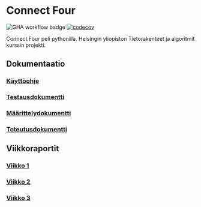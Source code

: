 # Connect Four

![GHA workflow badge](https://github.com/Mimi-ctrl/TiraLabra/workflows/CI/badge.svg)
[![codecov](https://codecov.io/gh/Mimi-ctrl/TiraLabra/branch/main/graph/badge.svg?token=OO3HO2Y8BR)](https://codecov.io/gh/Mimi-ctrl/TiraLabra)

Connect Four peli pythonilla. Helsingin yliopiston Tietorakenteet ja algoritmit kurssin projekti.

## Dokumentaatio
### [Käyttöohje](https://github.com/Mimi-ctrl/TiraLabra/blob/main/dokumentaatio/kayttoohje.md)
### [Testausdokumentti](https://github.com/Mimi-ctrl/TiraLabra/blob/main/dokumentaatio/testausdokumentti.md)
### [Määrittelydokumentti](https://github.com/Mimi-ctrl/TiraLabra/blob/main/dokumentaatio/maarittelydokumentti.md)
### [Toteutusdokumentti](https://github.com/Mimi-ctrl/TiraLabra/blob/main/dokumentaatio/toteutusdokumentti.md)

## Viikkoraportit
### [Viikko 1](https://github.com/Mimi-ctrl/TiraLabra/blob/main/dokumentaatio/viikkoraportit/viikko1.md)
### [Viikko 2](https://github.com/Mimi-ctrl/TiraLabra/blob/main/dokumentaatio/viikkoraportit/viikko2.md)
### [Viikko 3](https://github.com/Mimi-ctrl/TiraLabra/blob/main/dokumentaatio/viikkoraportit/viikko3.md)

